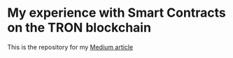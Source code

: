 # My experience with Smart Contracts on the TRON blockchain

This is the repository for my [Medium article](https://medium.com/@tanogedler/my-experience-with-smart-contracts-on-the-tron-blockchain-575a9095ef48)
